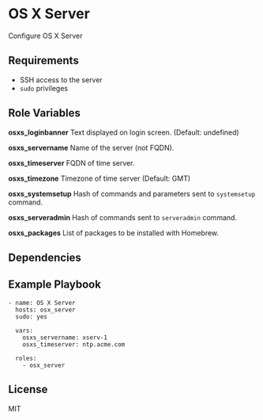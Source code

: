 OS X Server
=========

Configure OS X Server

Requirements
------------

* SSH access to the server
* `sudo` privileges

Role Variables
--------------
**osxs_loginbanner**    Text displayed on login screen. (Default: undefined)

**osxs_servername**     Name of the server (not FQDN).

**osxs_timeserver**     FQDN of time server.

**osxs_timezone**       Timezone of time server (Default: GMT)

**osxs_systemsetup**    Hash of commands and parameters sent to `systemsetup` command.

**osxs_serveradmin**    Hash of commands sent to `serveradmin` command.

**osxs_packages**       List of packages to be installed with Homebrew.


Dependencies
------------



Example Playbook
----------------

    - name: OS X Server
      hosts: osx_server
      sudo: yes

      vars:
        osxs_servername: xserv-1
        osxs_timeserver: ntp.acme.com

      roles:
        - osx_server

License
-------

MIT
